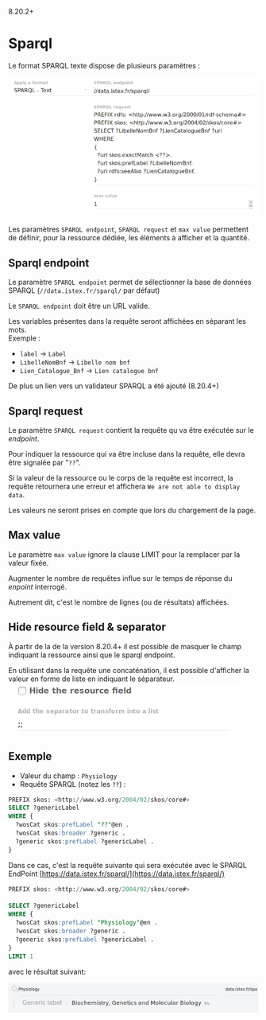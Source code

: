 8.20.2+

# Sparql

Le format SPARQL texte dispose de plusieurs paramètres :

![](/assets/FormatSparqlTextAdmin.png)

Les paramètres `SPARQL endpoint`, `SPARQL request` et `max value` permettent de définir, pour la ressource dédiée, les éléments à afficher et la quantité.

## Sparql endpoint

Le paramètre `SPARQL endpoint` permet de sélectionner la base de données SPARQL \(`//data.istex.fr/sparql/` par défaut\)

Le `SPARQL endpoint` doit être un URL valide.

Les variables présentes dans la requête seront affichées en séparant les mots.  
Exemple :

* `label` → `Label` 
* `LibelleNomBnf` → `Libelle nom bnf` 
* `Lien_Catalogue_Bnf` → `Lien catalogue bnf`

De plus un lien vers un validateur SPARQL a été ajouté (8.20.4+)

## Sparql request

Le paramètre `SPARQL request` contient la requête qu va être exécutée sur le _endpoint_.

Pour indiquer la ressource qui va être incluse dans la requête, elle devra être signalée par "`??`".

Si la valeur de la ressource ou le corps de la requête est incorrect, la requête retournera une erreur et affichera `We are not able to display data`.

Les valeurs ne seront prises en compte que lors du chargement de la page.

## Max value

Le paramètre `max value` ignore la clause LIMIT pour la remplacer par la valeur fixée.

Augmenter le nombre de requêtes influe sur le temps de réponse du _enpoint_ interrogé.

Autrement dit, c'est le nombre de lignes \(ou de résultats\) affichées.

## Hide resource field & separator

À partir de la de la version 8.20.4+ il est possible de masquer le champ indiquant la ressource ainsi que le sparql endpoint. 

En utilisant dans la requête une concaténation, il est possible d'afficher la valeur en forme de liste en indiquant le séparateur.  
![Hide resource & separator](/assets/FormatSparqlTextUpgrade1.png)

## Exemple

* Valeur du champ : `Physiology`
* Requête SPARQL \(notez les `??`\) :

```sql
PREFIX skos: <http://www.w3.org/2004/02/skos/core#>
SELECT ?genericLabel
WHERE {
  ?wosCat skos:prefLabel "??"@en .
  ?wosCat skos:broader ?generic .
  ?generic skos:prefLabel ?genericLabel .
}
```

Dans ce cas, c'est la requête suivante qui sera exécutée avec le SPARQL EndPoint [https://data.istex.fr/sparql/](https://data.istex.fr/sparql/)

```sql
PREFIX skos: <http://www.w3.org/2004/02/skos/core#>

SELECT ?genericLabel
WHERE {
  ?wosCat skos:prefLabel "Physiology"@en .
  ?wosCat skos:broader ?generic .
  ?generic skos:prefLabel ?genericLabel .
}
LIMIT 1
```

avec le résultat suivant:

![](/assets/ResultExempleSparqlText.png)

